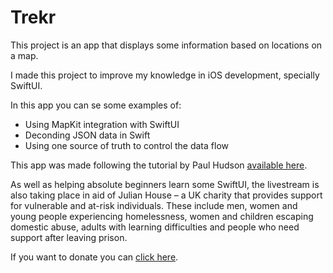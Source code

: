 #  Trekr

This project is an app that displays some information based on locations on a map.

I made this project to improve my knowledge in iOS development, specially SwiftUI.

In this app you can se some examples of:

- Using MapKit integration with SwiftUI
- Deconding JSON data in Swift
- Using one source of truth to control the data flow 

This app was made following the tutorial by Paul Hudson [available here](https://www.youtube.com/watch?v=aP-SQXTtWhY).

As well as helping absolute beginners learn some SwiftUI, the livestream is also taking place in aid of Julian House – a UK charity that provides support for vulnerable and at-risk individuals. These include men, women and young people experiencing homelessness, women and children escaping domestic abuse, adults with learning difficulties and people who need support after leaving prison.

If you want to donate you can [click here](https://www.justgiving.com/fundraising/twostraws).
